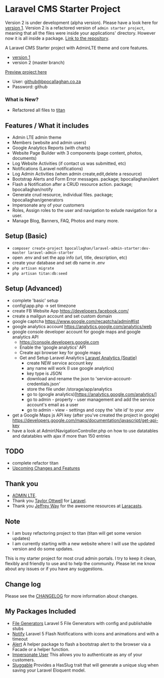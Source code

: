 # Laravel CMS Starter Project

Version 2 is under development (alpha version). Please have a look here for [version 1](https://github.com/bpocallaghan/laravel-admin-starter/tree/version_1).
Version 2 is a refactored version of `admin starter project`, meaning that all the files were inside your applications' directory. However now it is all inside a package.
[Link to the repository](https://github.com/bpocallaghan/titan).

A Laravel CMS Starter project with AdminLTE theme and core features.
- [version 1](https://github.com/bpocallaghan/laravel-admin-starter/tree/version_1)
- version 2 (master branch)

[Preview project here](http://bpocallaghan.co.za)
- User: github@bpocallaghan.co.za
- Password: github

### What is New?
- Refactored all files to [titan](https://github.com/bpocallaghan/titan)

## Features / What it includes
- Admin LTE admin theme
- Members (website and admin users)
- Google Analytics Reports (with charts)
- Website Page Builder with 3 components (page content, photos, documents)
- Log Website Activities (if contact us was submitted, etc)
- Notifications (Laravel notifications)
- Log Admin Activities (when admin create,edit,delete a resource)
- Bootstrap Alerts and Form Error messages. package; bpocallaghan/alert
- Flash a Notification after a CRUD resource action. package; bpocallaghan/notify
- Generate crud resource, individual files. package; bpocallaghan/generators
- Impersonate any of your customers
- Roles, Assign roles to the user and navigation to exlude navigation for a user.
- Manage Blog, Banners, FAQ, Photos and many more.

## Setup (Basic)
- ```composer create-project bpocallaghan/laravel-admin-starter:dev-master laravel-admin-starter```
- open .env and set the app info (url, title, description, etc)
- create your database and set db name in .env
- ```php artisan migrate```
- ```php artisan titan:db:seed```

## Setup (Advanced)
- complete 'basic' setup
- config\app.php -> set timezone
- create FB Website App https://developers.facebook.com/
- create a mailgun account and set custom domain
- google captcha https://www.google.com/recaptcha/admin#list
- google analytics account https://analytics.google.com/analytics/web
- google console developer account for google maps and google analytics API
    - https://console.developers.google.com
    - Enable the 'google analytics' API
	- Create api browser key for google maps
	- Get and Setup Laravel Analytics [Laravel Analytics (Spatie)](https://github.com/spatie/laravel-analytics/tree/3.1.0)
        - create NEW service account key
        - any name will work (I use google analytics)
        - key type is JSON
        - download and rename the json to 'service-account-credentials.json'
        - store the file under /storage/app/analytics
        - go to (google analytics)[https://analytics.google.com/analytics/]
        - go to admin - property - user management and add the service account's email as a user
        - go to admin - view - settings and copy the 'site id' to your .env
- get a Google Maps js API key (after you've created the project in google) https://developers.google.com/maps/documentation/javascript/get-api-key 
- have a look at Admin\NavigationController.php on how to use datatables and datatables with ajax if more than 150 entries

## TODO
- complete refactor titan
- [Upcoming Changes and Features](https://github.com/bpocallaghan/laravel-admin-starter/blob/master/TODO.md)

## Thank you
- [ADMIN LTE](https://github.com/almasaeed2010/AdminLTE).
- Thank you [Taylor Ottwell](https://github.com/taylorotwell) for [Laravel](http://laravel.com/).
- Thank you [Jeffrey Way](https://github.com/JeffreyWay) for the awesome resources at [Laracasts](https://laracasts.com/).

## Note
- I am busy refactoring project to titan (titan will get some version updates)
- I am currently starting with a new website where I will use the updated version and do some updates.

This is my starter project for most crud admin portals.
I try to keep it clean, flexibly and friendly to use and to help the community.
Please let me know about any issues or if you have any suggestions.

## Change log
Please see the [CHANGELOG](http://bpocallaghan.co.za/changelog) for more information about changes.

## My Packages Included
- [File Generators](https://github.com/bpocallaghan/generators) Laravel 5 File Generators with config and publishable stubs
- [Notify](https://github.com/bpocallaghan/notify) Laravel 5 Flash Notifications with icons and animations and with a timeout
- [Alert](https://github.com/bpocallaghan/alert) A helper package to flash a bootstrap alert to the browser via a Facade or a helper function.
- [Impersonate User](https://github.com/bpocallaghan/impersonate) This allows you to authenticate as any of your customers.
- [Sluggable](https://github.com/bpocallaghan/sluggable) Provides a HasSlug trait that will generate a unique slug when saving your Laravel Eloquent model.
